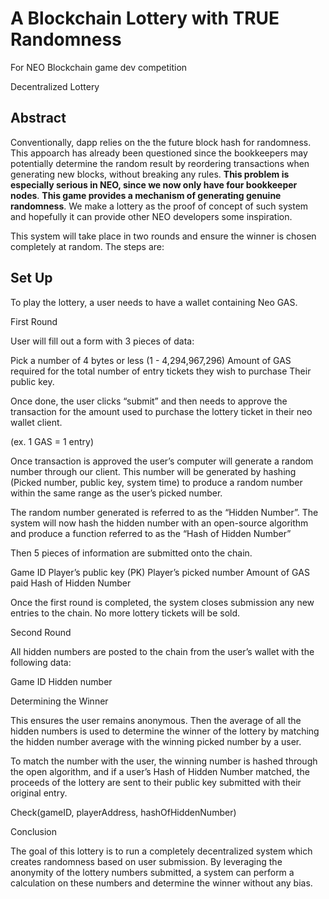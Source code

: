 # A Blockchain Lottery with TRUE Randomness
For NEO Blockchain game dev competition

Decentralized Lottery

## Abstract

Conventionally, dapp relies on the the future block hash for randomness. This appoarch has already been questioned since the bookkeepers may potentially determine the random result by reordering transactions when generating new blocks, without breaking any rules. **This problem is especially serious in NEO, since we now only have four bookkeeper nodes**. 
**This game provides a mechanism of generating genuine randomness**. We make a lottery as the proof of concept of such system and hopefully it can provide other NEO developers some inspiration. 

This system will take place in two rounds and ensure the winner is chosen completely at random. The steps are:

## Set Up

To play the lottery, a user needs to have a wallet containing Neo GAS.

First Round

User will fill out a form with 3 pieces of data:

Pick a number of 4 bytes or less (1 - 4,294,967,296)
Amount of GAS required for the total number of entry tickets they wish to purchase
Their public key.

Once done, the user clicks “submit” and then needs to approve the transaction for the amount used to purchase the lottery ticket in their neo wallet client. 

(ex. 1 GAS = 1 entry)

Once transaction is approved the user’s computer will generate a random number through our client. This number will be generated by hashing (Picked number, public key, system time) to produce a random number within the same range as the user’s picked number. 

The random number generated is referred to as the “Hidden Number”. The system will now hash the hidden number with an open-source algorithm and produce a function referred to as the “Hash of Hidden Number”

Then 5 pieces of information are submitted onto the chain. 

Game ID
Player’s public key (PK)
Player’s picked number
Amount of GAS paid
Hash of Hidden Number

Once the first round is completed, the system closes submission any new entries to the chain. No more lottery tickets will be sold. 

Second Round

All hidden numbers are posted to the chain from the user’s wallet with the following data:

Game ID
Hidden number

Determining the Winner

This ensures the user remains anonymous. Then the average of all the hidden numbers is used to determine the winner of the lottery by matching the hidden number average with the winning picked number by a user.

To match the number with the user, the winning number is hashed through the open algorithm, and if a user’s  Hash of Hidden Number matched, the proceeds of the lottery are sent to their public key submitted with their original entry. 

Check(gameID, playerAddress, hashOfHiddenNumber)

Conclusion

The goal of this lottery is to run a completely decentralized system which creates randomness based on user submission. By leveraging the anonymity of the lottery numbers submitted, a system can perform a calculation on these numbers and determine the winner without any bias. 


